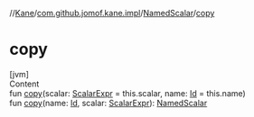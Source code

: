 //[Kane](../../index.md)/[com.github.jomof.kane.impl](../index.md)/[NamedScalar](index.md)/[copy](copy.md)



# copy  
[jvm]  
Content  
fun [copy](copy.md)(scalar: [ScalarExpr](../../com.github.jomof.kane/-scalar-expr/index.md) = this.scalar, name: [Id](../index.md#%5Bcom.github.jomof.kane.impl%2FId%2F%2F%2FPointingToDeclaration%2F%5D%2FClasslikes%2F-1712679262) = this.name)  
fun [copy](copy.md)(name: [Id](../index.md#%5Bcom.github.jomof.kane.impl%2FId%2F%2F%2FPointingToDeclaration%2F%5D%2FClasslikes%2F-1712679262), scalar: [ScalarExpr](../../com.github.jomof.kane/-scalar-expr/index.md)): [NamedScalar](index.md)  




